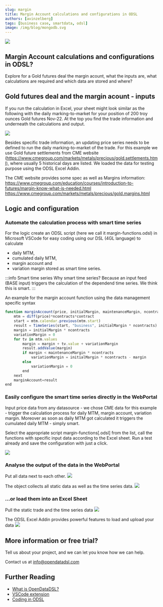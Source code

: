 ```yaml
---
slug: margin
title: Margin Account calculations and configurations in ODSL
authors: [avinzelberg]
tags: [business case, smartdata, odsl]
image: /img/blog/mongodb.svg
---
```


<div className="row">
  <div className="column">
    <img src="/img/blog/data-model.jpg"/>
  </div>
  <div className="column">
  <h2>Margin Account calculations and configurations in ODSL?</h2>  
    Explore for a Gold futures deal the margin acount, what the inputs are, 
	what calculations are required and which data are stored and where?
  </div>
</div>

<!--truncate-->

## Gold futures deal and the margin acount - inputs
If you run the calculation in Excel, your sheet might look similar as the following with the daily marking-to-market for your position of 200 troy ounces Gold futures Nov-22.
At the top you find the trade information and underneath the calculations and output.

![](excel.png)

Besides specific trade information, an updating price series needs to be defined to run the daily marking-to-market of the trade.
For this example we use Gold future settlements from CME website (https://www.cmegroup.com/markets/metals/precious/gold.settlements.html), 
where usually 5 historical days are listed. We loaded the data for testing purpose using the ODSL Excel Addin. 

The CME website provides some spec as well as Margins information:
https://www.cmegroup.com/education/courses/introduction-to-futures/margin-know-what-is-needed.html
https://www.cmegroup.com/markets/metals/precious/gold.margins.html

## Logic and configuration

### Automate the calculation process with smart time series
For the logic create an ODSL script (here we call it margin-functions.odsl) in Microsoft VSCode 
for easy coding using our DSL (4GL language) to calculate 
* daily MTM, 
* cumulated daily MTM, 
* margin account and 
* variation margin 
stored as smart time series. 

:::info Smart time series
Why smart time series? Because an input feed (BASE input) triggers the 
calculation of the dependend time series. We think this is smart.
:::

An example for the margin account function using the data management specific syntax

```js
function marginAccount(price, initialMargin, maintenanceMargin, ncontracts, contract)
    mtm = diff(price)*ncontracts*contract
    start = mtm.calendar.previous(mtm.start)
    result = TimeSeries(start, "business", initialMargin * ncontracts)
    margin = initialMargin * ncontracts
    variationMargin = 0
    for tv in mtm.values
        margin = margin + tv.value + variationMargin
        result.addValue(margin)
        if margin < maintenanceMargin * ncontracts
            variationMargin = initialMargin * ncontracts - margin
        else
            variationMargin = 0
        end
    next
    marginAccount=result
end
```

### Easily configure the smart time series directly in the WebPortal
Input price data from any datasource - we chose CME data for this example - trigger the calculation process for daily MTM, margin account, variation margin. 
Moreover as soon as daily MTM got calculated it triggers the cumulated daily MTM - simply smart.

Select the appropriate script margin-functions[.odsl] from the list, call the functions with specific input data according to the Excel sheet.
Run a test already and save the configuration with just a click.

![](smartConfig.png)

### Analyse the output of the data in the WebPortal
Put all data next to each other.
![](data.png)

The object collects all static data as well as the time series data.
![](object.png)

### ...or load them into an Excel Sheet
Pull the static trade and the time series data
![](excel-odsl.png)

The ODSL Excel Addin provides powerful features to load and upload your data
![](excel-odsl-config.png)


## More information or free trial?
Tell us about your project, and we can let you know how we can help.

Contact us at [info@opendatadsl.com](mailto:info@opendatadsl.com)

## Further Reading
* [What is OpenDataDSL?](https://doc.opendatadsl.com/docs/product/intro)
* [VSCode extension](https://doc.opendatadsl.com/docs/user/vscode)
* [Coding in ODSL](https://doc.opendatadsl.com/docs/odsl)